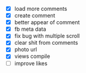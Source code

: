 - [x] load more comments
- [x] create comment
- [x] better appear of comment
- [x] fb meta data
- [x] fix bug with multiple scroll
- [x] clear shit from comments
- [x] photo url
- [x] views compile
- [ ] improve likes